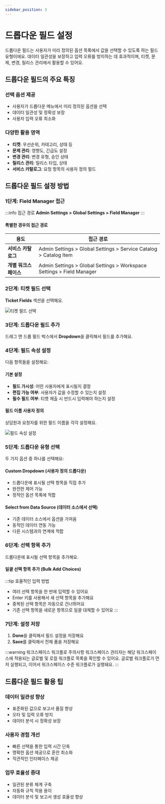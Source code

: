 ```yaml
---
sidebar_position: 3
---
```


# 드롭다운 필드 설정

드롭다운 필드는 사용자가 미리 정의된 옵션 목록에서 값을 선택할 수 있도록 하는 필드 유형이에요. 데이터 일관성을 보장하고 입력 오류를 방지하는 데 효과적이며, 티켓, 문제, 변경, 릴리스 관리에서 활용할 수 있어요.

## 드롭다운 필드의 주요 특징

### 선택 옵션 제공
- 사용자가 드롭다운 메뉴에서 미리 정의된 옵션을 선택
- 데이터 일관성 및 정확성 보장
- 사용자 입력 오류 최소화

### 다양한 활용 영역
- **티켓**: 우선순위, 카테고리, 상태 등
- **문제 관리**: 영향도, 긴급도 설정
- **변경 관리**: 변경 유형, 승인 상태
- **릴리스 관리**: 릴리스 타입, 상태
- **서비스 카탈로그**: 요청 항목의 사용자 정의 필드

## 드롭다운 필드 설정 방법

### 1단계: Field Manager 접근

:::info 접근 경로
**Admin Settings > Global Settings > Field Manager**
:::

#### 특별한 경우의 접근 경로

| 용도 | 접근 경로 |
|------|-----------|
| **서비스 카탈로그** | Admin Settings > Global Settings > Service Catalog > Catalog Item |
| **개별 워크스페이스** | Admin Settings > Global Settings > Workspace Settings > Field Manager |

### 2단계: 티켓 필드 선택

**Ticket Fields** 섹션을 선택해요.

![티켓 필드 선택](https://s3.amazonaws.com/cdn.freshdesk.com/data/helpdesk/attachments/production/50013325153/original/946HWtEEBuIUW1e4qM2UyQlVmrJQV17dNg.png?1728413909)

### 3단계: 드롭다운 필드 추가

드래그 앤 드롭 필드 박스에서 **Dropdown**을 클릭해서 필드를 추가해요.

### 4단계: 필드 속성 설정

다음 항목들을 설정해요:

#### 기본 설정
- **필드 가시성**: 어떤 사용자에게 표시될지 결정
- **편집 가능 여부**: 사용자가 값을 수정할 수 있는지 설정
- **필수 필드 여부**: 티켓 제출 시 반드시 입력해야 하는지 설정

#### 필드 이름 사용자 정의
상담원과 요청자를 위한 필드 이름을 각각 설정해요.

![필드 속성 설정](https://s3.amazonaws.com/cdn.freshdesk.com/data/helpdesk/attachments/production/50013325145/original/HS9rb9D6hjTvJVXjntdYmI0Gibjyr6iN1g.png?1728413804)

### 5단계: 드롭다운 유형 선택

두 가지 옵션 중 하나를 선택해요:

#### Custom Dropdown (사용자 정의 드롭다운)
- 드롭다운에 표시될 선택 항목을 직접 추가
- 완전한 제어 가능
- 정적인 옵션 목록에 적합

#### Select from Data Source (데이터 소스에서 선택)
- 기존 데이터 소스에서 옵션을 가져옴
- 동적인 데이터 연동 가능
- 다른 시스템과의 연계에 적합

### 6단계: 선택 항목 추가

드롭다운에 표시될 선택 항목을 추가해요.

#### 일괄 선택 항목 추가 (Bulk Add Choices)
:::tip 효율적인 입력 방법
- 여러 선택 항목을 한 번에 입력할 수 있어요
- Enter 키를 사용해서 새 선택 항목을 추가해요
- 중복된 선택 항목은 자동으로 건너뛰어요
- 기존 선택 항목을 새로운 항목으로 일괄 대체할 수 있어요
:::

### 7단계: 설정 저장

1. **Done**을 클릭해서 필드 설정을 저장해요
2. **Save**를 클릭해서 전체 폼을 저장해요

:::warning 워크스페이스 워크플로 주의사항
워크스페이스 관리자는 해당 워크스페이스에 적용되는 글로벌 및 로컬 워크플로 목록을 확인할 수 있어요. 글로벌 워크플로가 먼저 실행되고, 이어서 워크스페이스 수준 워크플로가 실행돼요.
:::

## 드롭다운 필드 활용 팁

### 데이터 일관성 향상
- 표준화된 값으로 보고서 품질 향상
- 오타 및 입력 오류 방지
- 데이터 분석 시 정확성 보장

### 사용자 경험 개선
- 빠른 선택을 통한 입력 시간 단축
- 명확한 옵션 제공으로 혼란 최소화
- 직관적인 인터페이스 제공

### 업무 효율성 증대
- 일관된 분류 체계 구축
- 자동화 규칙 적용 용이
- 데이터 분석 및 보고서 생성 효율성 향상


